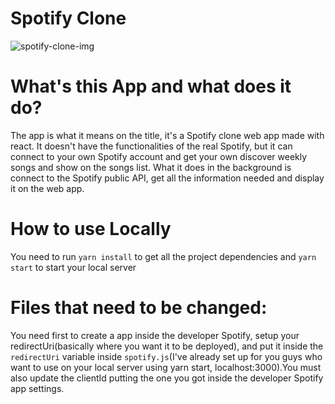 # Spotify Clone
![spotify-clone-img](https://user-images.githubusercontent.com/86835927/151836854-33f6201c-22b7-4d8e-a38d-63023834702a.png)


# What's this App and what does it do?

The app is what it means on the title, it's a Spotify clone web app made with react. It doesn't have the functionalities of the real Spotify, but it can connect to your own Spotify account and get your own discover weekly songs and show on the songs list. What it does in the background is connect to the Spotify public API, get all the information needed and display it on the web app.

# How to use Locally

You need to run `yarn install` to get all the project dependencies and `yarn start` to start your local server

# Files that need to be changed:

You need first to create a app inside the developer Spotify, setup your redirectUri(basically where you want it to be deployed), and put it inside the `redirectUri` variable inside `spotify.js`(I've already set up for you guys who want to use on your local server using yarn start, localhost:3000).You must also update the clientId putting the one you got inside the developer Spotify app settings.

